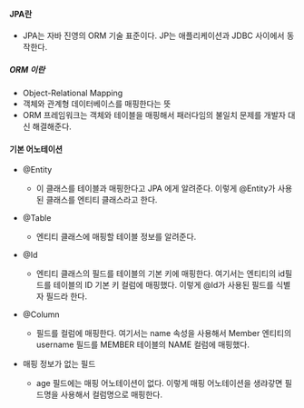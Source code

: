 #### JPA란 
* JPA는 자바 진영의 ORM 기술 표준이다. JP는 애플리케이션과 JDBC 사이에서 동작한다.
##### ORM 이란
* Object-Relational Mapping
* 객체와 관계형 데이터베이스를 매핑한다는 뜻
* ORM 프레임워크는 객체와 테이블을 매핑해서 패러다임의 불일치 문제를 개발자 대신 해결해준다.

#### 기본 어노테이션
* @Entity
  * 이 클래스를 테이블과 매핑한다고 JPA 에게 알려준다. 이렇게 @Entity가 사용된 클래스를 엔티티 클래스라고 한다.

* @Table
  * 엔티티 클래스에 매핑할 테이블 정보를 알려준다.

* @Id
  * 엔티티 클래스의 필드를 테이블의 기본 키에 매핑한다. 여기서는 엔티티의 id필드를 테이블의 ID 기본 키 컬럼에 매핑했다. 이렇게 @Id가 사용된 필드를 식별자 필드라 한다.

* @Column
  * 필드를 컬럼에 매핑한다. 여기서는 name 속성을 사용해서 Member 엔티티의 username 필드를 MEMBER 테이블의 NAME 컬럼에 매핑했다.

* 매핑 정보가 없는 필드
  * age 필드에는 매핑 어노테이션이 없다. 이렇게 매핑 어노테이션을 생랴갛면 필드명을 사용해서 컬럼명으로 매핑한다.

